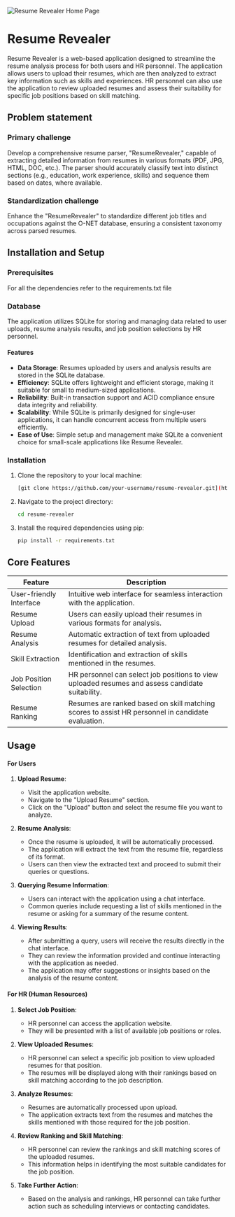 ![Resume Revealer Home Page](https://github.com/404-Definitely-Found/Mined-Hackathon-NetRunner/assets/92706697/9beddfef-f712-4f40-b61f-1280258a1ff0)
# Resume Revealer 

Resume Revealer is a web-based application designed to streamline the resume analysis process for both users and HR personnel. The application allows users to upload their resumes, which are then analyzed to extract key information such as skills and experiences. HR personnel can also use the application to review uploaded resumes and assess their suitability for specific job positions based on skill matching.


## Problem statement

### Primary challenge
Develop a comprehensive resume parser, "ResumeRevealer," capable of extracting detailed information from resumes in various formats (PDF, JPG, HTML, DOC, etc.). The parser should accurately classify text into distinct sections (e.g., education, work experience, skills) and sequence them based on dates, where available.


### Standardization challenge
Enhance the "ResumeRevealer" to standardize different job titles and occupations against the O-NET database, ensuring a consistent taxonomy across parsed resumes.
## Installation and Setup

### Prerequisites
For all the dependencies refer to the requirements.txt file
### Database

The application utilizes SQLite for storing and managing data related to user uploads, resume analysis results, and job position selections by HR personnel.


#### Features

- **Data Storage**: Resumes uploaded by users and analysis results are stored in the SQLite database.
- **Efficiency**: SQLite offers lightweight and efficient storage, making it suitable for small to medium-sized applications.
- **Reliability**: Built-in transaction support and ACID compliance ensure data integrity and reliability.
- **Scalability**: While SQLite is primarily designed for single-user applications, it can handle concurrent access from multiple users efficiently.
- **Ease of Use**: Simple setup and management make SQLite a convenient choice for small-scale applications like Resume Revealer.


### Installation
1. Clone the repository to your local machine:

   ```bash
   [git clone https://github.com/your-username/resume-revealer.git](https://github.com/Ohm-Panchal/Resume-Parser.git)

2. Navigate to the project directory:

   ``` bash
   cd resume-revealer

3. Install the required dependencies using pip:
 
   ``` bash
   pip install -r requirements.txt

## Core Features


| Feature                | Description                                                                                       |
|------------------------|---------------------------------------------------------------------------------------------------|
| User-friendly Interface | Intuitive web interface for seamless interaction with the application.                            |
| Resume Upload          | Users can easily upload their resumes in various formats for analysis.                             |
| Resume Analysis        | Automatic extraction of text from uploaded resumes for detailed analysis.                          |
| Skill Extraction       | Identification and extraction of skills mentioned in the resumes.                                   |
| Job Position Selection | HR personnel can select job positions to view uploaded resumes and assess candidate suitability.   |
| Resume Ranking         | Resumes are ranked based on skill matching scores to assist HR personnel in candidate evaluation. |

## Usage

#### For Users

1. **Upload Resume**:
   - Visit the application website.
   - Navigate to the "Upload Resume" section.
   - Click on the "Upload" button and select the resume file you want to analyze.

2. **Resume Analysis**:
   - Once the resume is uploaded, it will be automatically processed.
   - The application will extract the text from the resume file, regardless of its format.
   - Users can then view the extracted text and proceed to submit their queries or questions.

3. **Querying Resume Information**:
   - Users can interact with the application using a chat interface.
   - Common queries include requesting a list of skills mentioned in the resume or asking for a summary of the resume content.

4. **Viewing Results**:
   - After submitting a query, users will receive the results directly in the chat interface.
   - They can review the information provided and continue interacting with the application as needed.
   - The application may offer suggestions or insights based on the analysis of the resume content.

#### For HR (Human Resources)

1. **Select Job Position**:
   - HR personnel can access the application website.
   - They will be presented with a list of available job positions or roles.

2. **View Uploaded Resumes**:
   - HR personnel can select a specific job position to view uploaded resumes for that position.
   - The resumes will be displayed along with their rankings based on skill matching according to the job description.

3. **Analyze Resumes**:
   - Resumes are automatically processed upon upload.
   - The application extracts text from the resumes and matches the skills mentioned with those required for the job position.

4. **Review Ranking and Skill Matching**:
   - HR personnel can review the rankings and skill matching scores of the uploaded resumes.
   - This information helps in identifying the most suitable candidates for the job position.

5. **Take Further Action**:
   - Based on the analysis and rankings, HR personnel can take further action such as scheduling interviews or contacting candidates.
